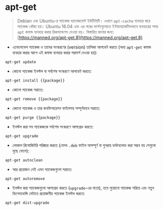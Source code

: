 # apt-get

> Debian এবং Ubuntu-র প্যাকেজ ম্যানেজমেন্ট ইউটিলিটি।
> এখানে `apt-cache` ব্যবহার করে প্যাকেজ খোঁজা হয়।
> Ubuntu 16.04 এবং এর পরের ভার্সনগুলোতে ইন্টারঅ্যাকটিভভাবে ব্যবহারের সময় `apt` কমান্ড ব্যবহার করার রিকমান্ডেশন দেওয়া হয়।
> বিস্তারিত জানার জন্য: [https://manned.org/apt-get.8](https://manned.org/apt-get.8)

- এভেলেভেল প্যাকেজ ও তাদের সংস্করণের (version) তালিকা আপডেট করতে (অন্য `apt-get` কমান্ড ব্যবহার করার আগে এই কমান্ড ব্যবহার করার পরামর্শ দেওয়া হয়):

`apt-get update`

- কোনো প্যাকেজ ইনস্টল বা সর্বশেষ সংস্করণে আপডেট করতে:

`apt-get install {{package}}`

- কোনো প্যাকেজ সরাতে:

`apt-get remove {{package}}`

- কোনো প্যাকেজ ও তার কনফিগারেশন ফাইলসহ সম্পূর্ণভাবে সরাতে:

`apt-get purge {{package}}`

- ইনস্টল করা সব প্যাকেজকে সর্বশেষ সংস্করণে আপগ্রেড করতে:

`apt-get upgrade`

- লোকাল রিপোজিটরি পরিষ্কার করতে (যেসব `.deb` ফাইল অসম্পূর্ণ বা পুনরায় ডাউনলোড করা সম্ভব নয় সেগুলো মুছে ফেলে):

`apt-get autoclean`

- আর প্রয়োজন নেই এমন প্যাকেজগুলো সরাতে:

`apt-get autoremove`

- ইনস্টল করা প্যাকেজগুলো আপগ্রেড করতে (`upgrade`-এর মতো), তবে পুরোনো প্যাকেজ সরিয়ে এবং নতুন ডিপেনডেন্সি মেটাতে প্রয়োজনীয় প্যাকেজ ইনস্টল করতে:

`apt-get dist-upgrade`

